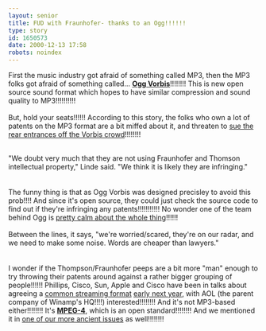 ```yaml
---
layout: senior
title: FUD with Fraunhofer- thanks to an Ogg!!!!!!
type: story
id: 1650573
date: 2000-12-13 17:58
robots: noindex
---
```

First the music industry got afraid of something called MP3, then the MP3 folks got afraid of something called... <b><a href="http://www.xiph.org/ogg/vorbis/index.html">Ogg Vorbis</a></b>!!!!!!!! This is new open source sound format which hopes to have similar compression and sound quality to MP3!!!!!!!!!! <br/><br/>But, hold your seats!!!!!! According to this story, the folks who own a lot of patents on the MP3 format are a bit miffed about it, and threaten to <a href="http://news.cnet.com/news/0-1005-200-4101023.html">sue the rear entrances off the Vorbis crowd</a>!!!!!!!!<br/><br/><div class="quote">"We doubt very much that they are not using Fraunhofer and Thomson intellectual property," Linde said. "We think it is likely they are infringing."</div><br/><br/>The funny thing is that as Ogg Vorbis was designed precisley to avoid this prob!!!! And since it's open source, they could just check the source code to find out if they're infringing any patents!!!!!!!!!!! No wonder one of the team behind Ogg is <a href="http://slashdot.org/comments.pl?sid=00/12/11/2347252&amp;cid=104">pretty calm about the whole thing</a>!!!!!!<br/><br/><div class="quote">Between the lines, it says, "we're worried/scared, they're on our radar, and we need to make some noise. Words are cheaper than lawyers."</div><br/><br/>I wonder if the Thompson/Fraunhofer peeps are a bit more "man" enough to try throwing their patents around against a rather bigger grouping of people!!!!!! Phillips, Cisco, Sun, Apple and Cisco have been in talks about agreeing a <a href="http://www.ism-alliance.org/">common streaming format</a> <a href="http://www.thestandard.com/article/display/0,1151,20770,00.html?nl=dnh">early next year</a>, with AOL (the parent company of Winamp's HQ!!!!) interested!!!!!!!! And it's not MP3-based either!!!!!!!! It's <a href="http://www.cselt.it/leonardo/icjfiles/mpeg-4_si/"><b>MPEG-4</b></a>, which is an open standard!!!!!!!! And we mentioned it in <a href="http://www.seniordads.fsnet.co.uk/seniordads/features/citizen/v1/7.html#200">one of our more ancient issues</a> as well!!!!!!!!